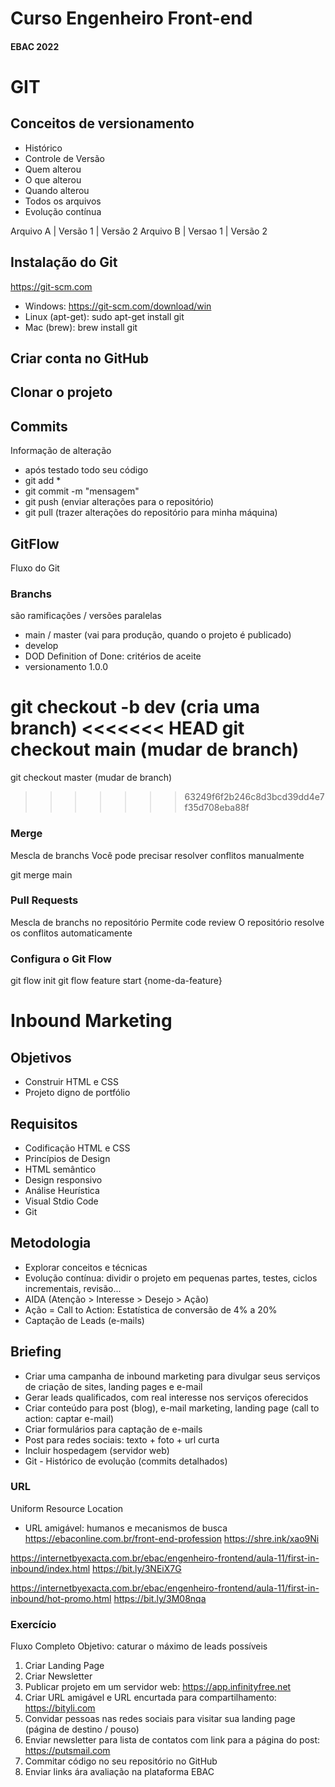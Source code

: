 # Curso Engenheiro Front-end
#### EBAC 2022

# GIT
## Conceitos de versionamento
- Histórico
- Controle de Versão
- Quem alterou
- O que alterou
- Quando alterou
- Todos os arquivos
- Evolução contínua

Arquivo A | Versão 1 | Versão 2
Arquivo B | Versao 1 | Versão 2

## Instalação do Git
https://git-scm.com

- Windows: https://git-scm.com/download/win
- Linux (apt-get): sudo apt-get install git
- Mac (brew): brew install git

## Criar conta no GitHub

## Clonar o projeto

## Commits
Informação de alteração
- após testado todo seu código
- git add *
- git commit -m "mensagem"
- git push (enviar alterações para o repositório)
- git pull (trazer alterações do repositório para minha máquina)

## GitFlow
Fluxo do Git

### Branchs
são ramificações / versões paralelas

- main / master (vai para produção, quando o projeto é publicado)
- develop
- DOD Definition of Done: critérios de aceite
- versionamento 1.0.0

git checkout -b dev (cria uma branch)
<<<<<<< HEAD
git checkout main (mudar de branch)
=======
git checkout master (mudar de branch)
>>>>>>> 63249f6f2b246c8d3bcd39dd4e7f35d708eba88f

### Merge
Mescla de branchs
Você pode precisar resolver conflitos manualmente

git merge main

### Pull Requests
Mescla de branchs no repositório
Permite code review
O repositório resolve os conflitos automaticamente

### Configura o Git Flow
git flow init
git flow feature start {nome-da-feature}

# Inbound Marketing

## Objetivos
- Construir HTML e CSS
- Projeto digno de portfólio

## Requisitos
- Codificação HTML e CSS
- Princípios de Design
- HTML semântico
- Design responsivo
- Análise Heurística
- Visual Stdio Code
- Git

## Metodologia
- Explorar conceitos e técnicas
- Evolução contínua: dividir o projeto em pequenas partes, testes, ciclos incrementais, revisão...
- AIDA (Atenção > Interesse > Desejo > Ação)
- Ação = Call to Action: Estatística de conversão de 4% a 20%
- Captação de Leads (e-mails)

## Briefing
- Criar uma campanha de inbound marketing para divulgar seus serviços de criação de sites, landing pages e e-mail
- Gerar leads qualificados, com real interesse nos serviços oferecidos
- Criar conteúdo para post (blog), e-mail marketing, landing page (call to action: captar e-mail)
- Criar formulários para captação de e-mails
- Post para redes sociais: texto + foto + url curta
- Incluir hospedagem (servidor web)
- Git - Histórico de evolução (commits detalhados)

### URL
Uniform Resource Location

- URL amigável: humanos e mecanismos de busca
https://ebaconline.com.br/front-end-profession
https://shre.ink/xao9Ni

https://internetbyexacta.com.br/ebac/engenheiro-frontend/aula-11/first-in-inbound/index.html
https://bit.ly/3NEiX7G

https://internetbyexacta.com.br/ebac/engenheiro-frontend/aula-11/first-in-inbound/hot-promo.html
https://bit.ly/3M08nqa

### Exercício
Fluxo Completo
Objetivo: caturar o máximo de leads possíveis

1. Criar Landing Page
2. Criar Newsletter
3. Publicar projeto em um servidor web: https://app.infinityfree.net
4. Criar URL amigável e URL encurtada para compartilhamento: https://bityli.com
5. Convidar pessoas nas redes sociais para visitar sua landing page (página de destino / pouso)
6. Enviar newsletter para lista de contatos com link para a página do post: https://putsmail.com
7. Commitar código no seu repositório no GitHub
8. Enviar links ára avaliação na plataforma EBAC
